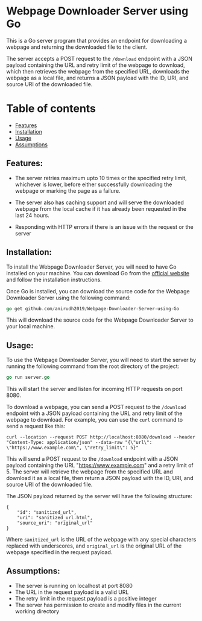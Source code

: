 # Webpage Downloader Server using Go
This is a Go server program that provides an endpoint for downloading a webpage and returning the downloaded file to the client. 

The server accepts a POST request to the `/download` endpoint with a JSON payload containing the URL and retry limit of the webpage to download, which then retrieves the webpage from the specified URL, downloads the webpage as a local file, and returns a JSON payload with the ID, URI, and source URI of the downloaded file. 

Table of contents
=================
<!--ts-->
* [Features](#features)
* [Installation](#installation)
* [Usage](#usage)
* [Assumptions](#assumptions)
<!--te-->

## Features:
* The server retries maximum upto 10 times or the specified retry limit, whichever is lower, before either successfully downloading the webpage or marking the page as a failure.

* The server also has caching support and will serve the downloaded webpage from the local cache if it has already been requested in the last 24 hours.

* Responding with HTTP errors if there is an issue with the request or the server 

## Installation:
To install the Webpage Downloader Server, you will need to have Go installed on your machine. You can download Go from the [official website](https://go.dev/dl/) and follow the installation instructions.

Once Go is installed, you can download the source code for the Webpage Downloader Server using the following command:
```go
go get github.com/anirudh2019/Webpage-Downloader-Server-using-Go
```
This will download the source code for the Webpage Downloader Server to your local machine.

## Usage:
To use the Webpage Downloader Server, you will need to start the server by running the following command from the root directory of the project:
```go
go run server.go
```
This will start the server and listen for incoming HTTP requests on port 8080.

To download a webpage, you can send a POST request to the `/download` endpoint with a JSON payload containing the URL and retry limit of the webpage to download. For example, you can use the `curl` command to send a request like this:

```
curl --location --request POST http://localhost:8080/download --header "Content-Type: application/json" --data-raw "{\"url\": \"https://www.example.com\", \"retry_limit\": 5}"
```

This will send a POST request to the `/download` endpoint with a JSON payload containing the URL "https://www.example.com" and a retry limit of 5. The server will retrieve the webpage from the specified URL and download it as a local file, then return a JSON payload with the ID, URI, and source URI of the downloaded file.

The JSON payload returned by the server will have the following structure:

```
{
	"id": "sanitized_url",
	"uri": "sanitized_url.html",
	"source_uri": "original_url"
}
```
Where `sanitized_url` is the URL of the webpage with any special characters replaced with underscores, and `original_url` is the original URL of the webpage specified in the request payload.

## Assumptions:
* The server is running on localhost at port 8080
* The URL in the request payload is a valid URL
* The retry limit in the request payload is a positive integer
* The server has permission to create and modify files in the current working directory
